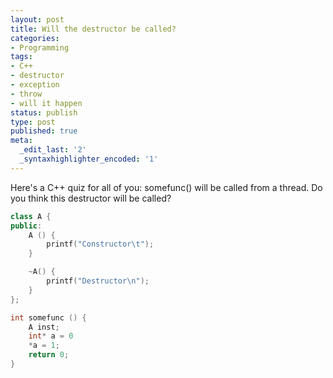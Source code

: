 ```yaml
---
layout: post
title: Will the destructor be called?
categories:
- Programming
tags:
- C++
- destructor
- exception
- throw
- will it happen
status: publish
type: post
published: true
meta:
  _edit_last: '2'
  _syntaxhighlighter_encoded: '1'
---
```

Here's a C++ quiz for all of you: somefunc() will be called from a thread. Do you think this destructor will be called?

``` c++
class A {
public:
	A () {
		printf("Constructor\t");
	}

	~A() {
		printf("Destructor\n");
	}
};

int somefunc () {
	A inst;
	int* a = 0
	*a = 1;
	return 0;
}
```
